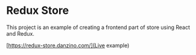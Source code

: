 # Redux Store

This project is an example of creating a frontend part of store using React and Redux.

[https://redux-store.danzino.com/](Live example)
